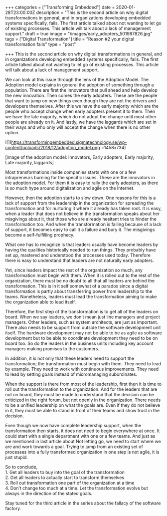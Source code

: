 +++
categories = ["Transforming Embedded"]
date = 2020-01-28T23:00:00Z
description = "This is the second article on why digital transformations in general, and in organizations developing embedded systems specifically, fails. The first article talked about not wanting to let go of existing processes. This article will talk about a lack of management support."
draft = true
image = "/images/early_adopters_501987826.jpg"
tags = ["Digital Transformation"]
title = "Reason #2 your digital transformation fails"
type = "post"

+++
This is the second article on why digital transformations in general, and in organizations developing embedded systems specifically, fails. The first article talked about not wanting to let go of existing processes. This article will talk about a lack of management support.

We can look at this issue through the lens of the Adoption Model. The Adoption model explains in general the adoption of something through a population. There are first the innovators that pull ahead and help develop the new innovation. Then comes the early adopters. These are the people that want to jump on new things even though they are not the drivers and developers themselves. After this we have the early majority which are the people who accept change when early adopters present it to them. Then we have the late majority, which do not adopt the change until most other people are already on it. And lastly, we have the laggards which are set in their ways and who only will accept the change when there is no other option.

![](https://transformingembedded.sigmatechnology.se/wp-content/uploads/2018/12/adoption_model.png =1458x734)

\[image of the adoption model: Innovators, Early adopters, Early majority, Late majority, laggards\]

Most transformations inside companies starts with one or a few intrapreneurs burning for the specific issues. These are the innovators in the adoption model. For them it is easy to rally the early adopters, as there is so much hype around digitalization and agile on the Internet.

However, then the adoption starts to slow down. One reasons for this is a lack of support from the leadership in the organization for spreading the transformation and for nurturing it where it already has taken root. It is easy, when a leader that does not believe in the transformation speaks about her misgivings about it, that those who are already hesitant tries to hinder the transformation too. And when the transformation is failing because of a lack of support, it becomes easy to call it a failure and bury it. The misgivings become a self-fulfilling prophecy.

What one has to recognize is that leaders usually have become leaders by having the qualities historically needed to run things. They probably have set up, mastered and understood the processes used today. Therefore there is easy to understand that leaders are not naturally early adopters.

Yet, since leaders impact the rest of the organization so much, any transformation must begin with them. When it is rolled out to the rest of the organization, there must be no doubt to all that all leaders are behind the transformation. This is in it self somewhat of a paradox since a digital transformation is partly about transferring power from leadership to the teams. Nonetheless, leaders must lead the transformation aiming to make the organization able to lead itself.

Therefore, the first step of the transformation is to get all of the leaders on board. When we say leaders, we don’t mean just line managers and project managers. Other leaders, such as system architects, are just as important. There also needs to be support from outside the software development unit itself. The hardware development may not be able to be as agile as software development but to be able to coordinate development they need to be on board too. So do the leaders in the business units including key account managers making promises to the customers.

In addition, it is not only that these leaders need to support the transformation; the transformation must begin with them. They need to lead by example. They need to work with continuous improvements. They need to lead by setting goals instead of micromanaging subordinates.

When the support is there from most of the leadership, first then it is time to roll out the transformation to the organization. And for the leaders that are not on board, they must be made to understand that the decision can be criticized in the right forum, but not openly in the organization. There needs to be a unified leadership on what the goals are. Even if they do not believe in it, they must be able to stand in front of their teams and show trust in the decision.

Even though we now have complete leadership support, when the transformation then starts, it does not need to begin everywhere at once. It could start with a single department with one or a few teams. And just as we mentioned in last article about Not letting go, we need to start where we are and work towards a goal. Trying to jump from an existing set of processes into a fully transformed organization in one step is not agile, it is just stupid.

So to conclude,  
1\. Get all leaders to buy into the goal of the transformation  
2\. Get all leaders to actually start to transform themselves  
3\. Roll out transformation one part of the organization at a time  
4\. Don’t change too much at a time. Let the transformation evolve but always in the direction of the stated goals.

Stay tuned for the third article in the series about the fallacy of the software factory.